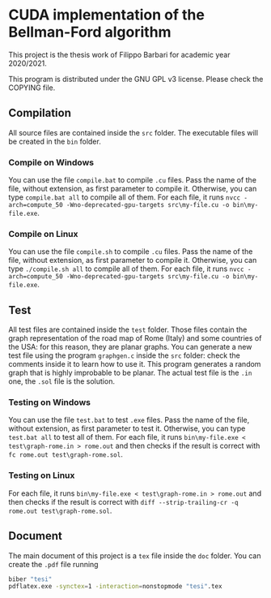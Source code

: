 # CUDA implementation of the Bellman-Ford algorithm
This project is the thesis work of Filippo Barbari for academic year 2020/2021.

This program is distributed under the GNU GPL v3 license. Please check the COPYING file.

## Compilation
All source files are contained inside the `src` folder. The executable files will be created in the `bin` folder.

### Compile on Windows
You can use the file `compile.bat` to compile `.cu` files. Pass the name of the file, without extension, as first parameter to compile it. Otherwise, you can type `compile.bat all` to compile all of them.
For each file, it runs `nvcc -arch=compute_50 -Wno-deprecated-gpu-targets src\my-file.cu -o bin\my-file.exe`.

### Compile on Linux
You can use the file `compile.sh` to compile `.cu` files. Pass the name of the file, without extension, as first parameter to compile it. Otherwise, you can type `./compile.sh all` to compile all of them.
For each file, it runs `nvcc -arch=compute_50 -Wno-deprecated-gpu-targets src\my-file.cu -o bin\my-file.exe`.

## Test
All test files are contained inside the `test` folder. Those files contain the graph representation of the road map of Rome (Italy) and some countries of the USA: for this reason, they are planar graphs.
You can generate a new test file using the program `graphgen.c` inside the `src` folder: check the comments inside it to learn how to use it. This program generates a random graph that is highly improbable to be planar.
The actual test file is the `.in` one, the `.sol` file is the solution.

### Testing on Windows
You can use the file `test.bat` to test `.exe` files. Pass the name of the file, without extension, as first parameter to test it. Otherwise, you can type `test.bat all` to test all of them.
For each file, it runs `bin\my-file.exe < test\graph-rome.in > rome.out` and then checks if the result is correct with `fc rome.out test\graph-rome.sol`.

### Testing on Linux
For each file, it runs `bin\my-file.exe < test\graph-rome.in > rome.out` and then checks if the result is correct with `diff --strip-trailing-cr -q rome.out test\graph-rome.sol`.

## Document
The main document of this project is a `tex` file inside the `doc` folder.
You can create the `.pdf` file running
```bash
biber "tesi"
pdflatex.exe -synctex=1 -interaction=nonstopmode "tesi".tex
```
